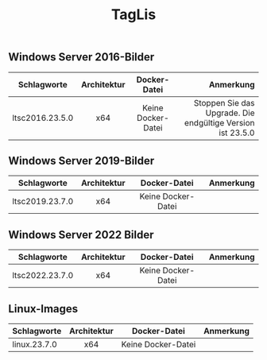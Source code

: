 ﻿---
title: TagLis
second_title: Aspose.Cells Cloud Documen
type: docs
url: /de/docker/tag-list/
description: Unterstützte Plattformen
weight: 30
---
##  Windows Server 2016-Bilder ##

Schlagworte | Architektur | Docker-Datei | Anmerkung
---|:--:|:--:|---:
ltsc2016.23.5.0 | x64 | Keine Docker-Datei | Stoppen Sie das Upgrade. Die endgültige Version ist 23.5.0


##  Windows Server 2019-Bilder ##

Schlagworte | Architektur | Docker-Datei | Anmerkung
---|:--:|:--:|---:
ltsc2019.23.7.0 | x64 | Keine Docker-Datei |

##  Windows Server 2022 Bilder ##

Schlagworte | Architektur | Docker-Datei | Anmerkung
---|:--:|:--:|---:
 ltsc2022.23.7.0 | x64 | Keine Docker-Datei |

##  Linux-Images ##

Schlagworte | Architektur | Docker-Datei | Anmerkung
---|:--:|:--:|---:
linux.23.7.0 | x64 | Keine Docker-Datei |
